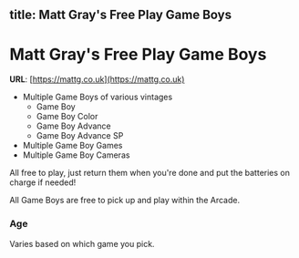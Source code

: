title: Matt Gray's Free Play Game Boys
---
# Matt Gray's Free Play Game Boys

**URL**: [https://mattg.co.uk](https://mattg.co.uk)

* Multiple Game Boys of various vintages
    * Game Boy
    * Game Boy Color
    * Game Boy Advance
    * Game Boy Advance SP
* Multiple Game Boy Games
* Multiple Game Boy Cameras

All free to play, just return them when you're done and put the batteries on charge if needed!

All Game Boys are free to pick up and play within the Arcade.

### Age 
Varies based on which game you pick.
